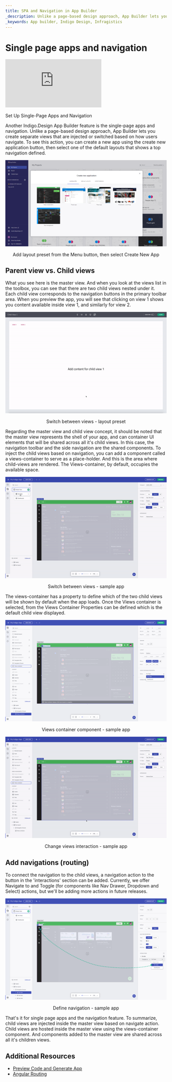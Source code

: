 ```yaml
---
title: SPA and Navigation in App Builder 
_description: Unlike a page-based design approach, App Builder lets you create separate views that are injected or switched based on how users navigate.
_keywords: App builder, Indigo Design, Infragistics
---
```


# Single page apps and navigation  

<section class="video-container">
    <div>
        <div class="video-container__item">
            <iframe src="https://www.youtube.com/embed/5mF15w3Ww3g" frameborder="0" allowfullscreen></iframe>
        </div>
        <p>Set Up Single-Page Apps and Navigation</p>
    </div>
</section>

Another Indigo.Design App Builder feature is the single-page apps and navigation. Unlike a page-based design approach, App Builder lets you create separate views that are injected or switched based on how users navigate. To see this action, you can create a new app using the create new application button, then select one of the default layouts that shows a top navigation defined. 

<img class="responsive-img" src="./images/getting-Started-new-project-dialog-Indigo-Design-App-Builder.png" srcset="./images/getting-Started-new-project-dialog-Indigo-Design-App-Builder-@2x.png 2x" />
<p style="text-align:center;">Add layout preset from the Menu button, then select Create New App</p>

## Parent view vs. Child views 

What you see here is the master view. And when you look at the views list in the toolbox, you can see that there are two child views nested under it. Each child view corresponds to the navigation buttons in the primary toolbar area. When you preview the app, you will see that clicking on view 1 shows you content available inside view 1, and similarly for view 2. 

<img class="responsive-img" src="./images/top-navigation-interactions-preview-Indigo-Design-App-Builder.gif" />
<p style="text-align:center;">Switch between views - layout preset</p>

Regarding the master view and child view concept, it should be noted that the master view represents the shell of your app, and can container UI elements that will be shared across all it's child views. In this case, the navigation toolbar and the side navigation are the shared components. To inject the child views based on navigation, you can add a component called a views-container to serve as a place-holder. And this is the area where child-views are rendered. The Views-container, by default, occupies the available space. 

<img class="responsive-img" src="./images/switch-views-indigo-design-app-builder.gif" />
<p style="text-align:center;">Switch between views - sample app</p>

The views-container has a property to define which of the two child views will be shown by default when the app loads. Once the Views container is selected, from the Views Container Properties can be defined which is the default child view displayed.

<img class="responsive-img" src="./images/views-container-indigo-design-app-builder.png" srcset="./images/views-container-indigo-design-app-builder-@2x.png
 2x" />
<p style="text-align:center;">Views container component - sample app</p>


<img class="responsive-img" src="./images/views-interaction-Indigo-Design-App-Builder.gif" />
<p style="text-align:center;">Change views interaction - sample app</p>

## Add navigations (routing)  

To connect the navigation to the child views, a navigation action to the button in the 'interactions' section can be added. Currently, we offer Navigate to and Toggle (for components like Nav Drawer, Dropdown and Select) actions, but we'll be adding more actions in future releases. 


<img class="responsive-img" src="./images/change-navigation-Indigo-Design-App-Builder.png" srcset="./images/change-navigation-Indigo-Design-App-Builder-@2x.png
 2x" />
 <p style="text-align:center;">Define navigation - sample app</p>


That's it for single page apps and the navigation feature. To summarize, child views are injected inside the master view based on navigate action. Child views are hosted inside the master view using the views-container component. And components added to the master view are shared across all it's children views. 


## Additional Resources

<div class="divider--half"></div>

* [Preview Code and Generate App](preview-code.md)
* [Angular Routing](https://angular.io/start/start-routing)
